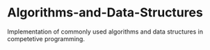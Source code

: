 # Algorithms-and-Data-Structures

Implementation of commonly used algorithms and data structures in competetive programming.
